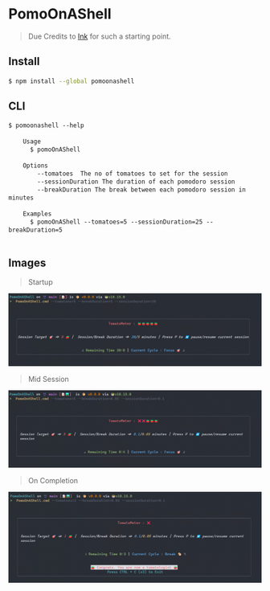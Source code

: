 # PomoOnAShell

> Due Credits to [Ink](https://github.com/vadimdemedes/create-ink-app) for such a starting point.

## Install


```bash
$ npm install --global pomoonashell
```

## CLI

```
$ pomoonashell --help

	Usage
	  $ pomoOnAShell

	Options
		--tomatoes  The no of tomatoes to set for the session
		--sessionDuration The duration of each pomodoro session
		--breakDuration The break between each pomodoro session in minutes

	Examples
	  $ pomoOnAShell --tomatoes=5 --sessionDuration=25 --breakDuration=5
	
```

## Images


> Startup

![](https://github.com/AshminJayson/PomoOnAShell/blob/main/images/Startup.png)

> Mid Session

![](https://github.com/AshminJayson/PomoOnAShell/blob/main/images/midway.png)

> On Completion
> 
![](https://github.com/AshminJayson/PomoOnAShell/blob/main/images/Completion.png)


